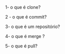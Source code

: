 1- o que é clone?
 
2 - o que é commit?

3- o que é um repositório?

4- o que é merge ? 

5- o que é  pull?
